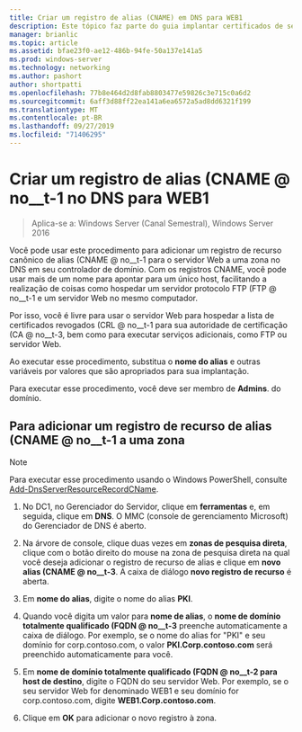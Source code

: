 ```yaml
---
title: Criar um registro de alias (CNAME) em DNS para WEB1
description: Este tópico faz parte do guia implantar certificados de servidor para implantações com e sem fio 802.1 X
manager: brianlic
ms.topic: article
ms.assetid: bfae23f0-ae12-486b-94fe-50a137e141a5
ms.prod: windows-server
ms.technology: networking
ms.author: pashort
author: shortpatti
ms.openlocfilehash: 77b8e464d2d8fab8803477e59826c3e715c0a6d2
ms.sourcegitcommit: 6aff3d88ff22ea141a6ea6572a5ad8dd6321f199
ms.translationtype: MT
ms.contentlocale: pt-BR
ms.lasthandoff: 09/27/2019
ms.locfileid: "71406295"
---
```

# <a name="create-an-alias-cname-record-in-dns-for-web1"></a>Criar um registro de alias \(CNAME @ no__t-1 no DNS para WEB1

>Aplica-se a: Windows Server (Canal Semestral), Windows Server 2016

Você pode usar este procedimento para adicionar um registro de recurso canônico de alias \(CNAME @ no__t-1 para o servidor Web a uma zona no DNS em seu controlador de domínio. Com os registros CNAME, você pode usar mais de um nome para apontar para um único host, facilitando a realização de coisas como hospedar um servidor protocolo FTP \(FTP @ no__t-1 e um servidor Web no mesmo computador.   
  
Por isso, você é livre para usar o servidor Web para hospedar a lista de certificados revogados \(CRL @ no__t-1 para sua autoridade de certificação \(CA @ no__t-3, bem como para executar serviços adicionais, como FTP ou servidor Web.  
  
Ao executar esse procedimento, substitua o **nome do alias** e outras variáveis por valores que são apropriados para sua implantação.  
  
Para executar esse procedimento, você deve ser membro de **Admins**. do domínio.  
  
## <a name="to-add-an-alias-cname-resource-record-to-a-zone"></a>Para adicionar um registro de recurso de alias \(CNAME @ no__t-1 a uma zona  
  
>[!NOTE]  
>Para executar esse procedimento usando o Windows PowerShell, consulte [Add-DnsServerResourceRecordCName](https://technet.microsoft.com/library/jj649894(v=wps.630).aspx).  
  
1.  No DC1, no Gerenciador do Servidor, clique em **ferramentas** e, em seguida, clique em **DNS**. O MMC (console de gerenciamento Microsoft) do Gerenciador de DNS é aberto.  
  
2.  Na árvore de console, clique duas vezes em **zonas de pesquisa direta**, clique com o botão direito do mouse na zona de pesquisa direta na qual você deseja adicionar o registro de recurso de alias e clique em **novo alias \(CNAME @ no__t-3**. A caixa de diálogo **novo registro de recurso** é aberta.  
  
3.  Em **nome do alias**, digite o nome do alias **PKI**.  
  
4.  Quando você digita um valor para **nome de alias**, o **nome de domínio totalmente qualificado \(FQDN @ no__t-3** preenche automaticamente a caixa de diálogo. Por exemplo, se o nome do alias for "PKI" e seu domínio for corp.contoso.com, o valor **PKI.Corp.contoso.com** será preenchido automaticamente para você.  
  
5.  Em **nome de domínio totalmente qualificado \(FQDN @ no__t-2 para host de destino**, digite o FQDN do seu servidor Web. Por exemplo, se o seu servidor Web for denominado WEB1 e seu domínio for corp.contoso.com, digite **WEB1.Corp.contoso.com**.  
  
6.  Clique em **OK** para adicionar o novo registro à zona.  
  

